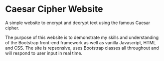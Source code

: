 # Caesar Cipher Website
A simple website to encrypt and decrypt text using the famous Caesar cipher.

The purpose of this website is to demonstrate my skills and understanding of the Bootstrap front-end framework as well as vanilla Javascript, HTML and CSS. The site is repsonsive, uses Bootstrap classes all throughout and will respond to user input in real time. 

